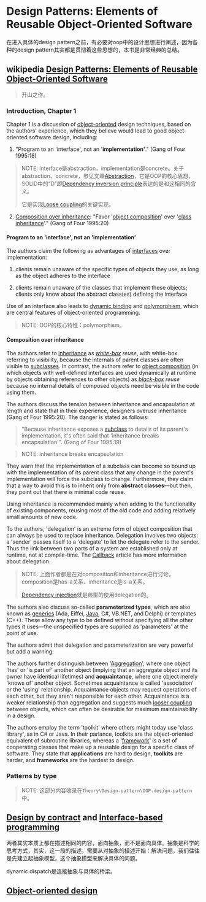 # Design Patterns: Elements of Reusable Object-Oriented Software

在进入具体的design pattern之前，有必要对oop中的设计思想进行阐述，因为各种的design pattern其实都是贯彻着这些思想的，本书是非常经典的总结。

## wikipedia [Design Patterns: Elements of Reusable Object-Oriented Software](https://en.wikipedia.org/wiki/Design_Patterns)

> 开山之作。

### Introduction, Chapter 1

Chapter 1 is a discussion of [object-oriented](https://en.wikipedia.org/wiki/Object-oriented) design techniques, based on the authors' experience, which they believe would lead to good object-oriented software design, including:

1) "Program to an 'interface', not an '**implementation'**." (Gang of Four 1995:18)

> NOTE: interface是abstraction，implementation是concrete。关于abstraction、concrete，参见文章[Abstraction](https://dengking.github.io/Post/Abstraction/Abstraction/)，它是OOP的核心思想，SOLID中的“D”即[Dependency inversion principle](https://en.wikipedia.org/wiki/Dependency_inversion_principle)表达的是和这相同的含义。
>
> 它是实现[Loose coupling](https://en.wikipedia.org/wiki/Loose_coupling)的关键实现。

2) [Composition over inheritance](https://en.wikipedia.org/wiki/Composition_over_inheritance): "Favor '[object composition](https://en.wikipedia.org/wiki/Object_composition)' over '[class inheritance](https://en.wikipedia.org/wiki/Inheritance_(computer_science))'." (Gang of Four 1995:20)

#### Program to an 'interface', not an 'implementation'

The authors claim the following as advantages of [interfaces](https://en.wikipedia.org/wiki/Interface_(computer_science)) over implementation:

1) clients remain unaware of the specific types of objects they use, as long as the object adheres to the interface

2) clients remain unaware of the classes that implement these objects; clients only know about the abstract class(es) defining the interface

Use of an interface also leads to [dynamic binding](https://en.wikipedia.org/wiki/Dynamic_dispatch) and [polymorphism](https://en.wikipedia.org/wiki/Polymorphism_in_object-oriented_programming), which are central features of object-oriented programming.

> NOTE: OOP的核心特性：polymorphism。

#### Composition over inheritance

The authors refer to [inheritance](https://en.wikipedia.org/wiki/Inheritance_(object-oriented_programming)) as *[white-box](https://en.wikipedia.org/wiki/White_box_(software_engineering)) reuse*, with white-box referring to visibility, because the internals of parent classes are often visible to [subclasses](https://en.wikipedia.org/wiki/Subclass_(computer_science)). In contrast, the authors refer to [object composition](https://en.wikipedia.org/wiki/Object_composition) (in which objects with well-defined interfaces are used dynamically at runtime by objects obtaining references to other objects) as *[black-box](https://en.wikipedia.org/wiki/Black_box) reuse* because no internal details of composed objects need be visible in the code using them.

The authors discuss the tension between inheritance and encapsulation at length and state that in their experience, designers overuse inheritance (Gang of Four 1995:20). The danger is stated as follows:

> "Because inheritance exposes a [subclass](https://en.wikipedia.org/wiki/Subclass_(computer_science)) to details of its parent's implementation, it's often said that 'inheritance breaks encapsulation'". (Gang of Four 1995:19)

> NOTE: inheritance breaks encapsulation

They warn that the implementation of a subclass can become so bound up with the implementation of its parent class that any change in the parent's implementation will force the subclass to change. Furthermore, they claim that a way to avoid this is to inherit only from **abstract classes**—but then, they point out that there is minimal code reuse.

Using inheritance is recommended mainly when adding to the functionality of existing components, reusing most of the old code and adding relatively small amounts of new code.

To the authors, 'delegation' is an extreme form of object composition that can always be used to replace inheritance. Delegation involves two objects: a 'sender' passes itself to a 'delegate' to let the delegate refer to the sender. Thus the link between two parts of a system are established only at runtime, not at compile-time. The [Callback](https://en.wikipedia.org/wiki/Callback_(computer_science)) article has more information about delegation.

> NOTE: 上面作者都是在对composition和inheritance进行讨论，composition是has-a关系、inheritance是is-a关系。
>
> [Dependency injection](https://en.wikipedia.org/wiki/Dependency_injection)就是典型的使用delegation的。	





The authors also discuss so-called **parameterized types**, which are also known as [generics](https://en.wikipedia.org/wiki/Generic_programming) (Ada, Eiffel, [Java](https://en.wikipedia.org/wiki/Generics_in_Java), C#, VB.NET, and Delphi) or templates (C++). These allow any type to be defined without specifying all the other types it uses—the unspecified types are supplied as 'parameters' at the point of use.

The authors admit that delegation and parameterization are very powerful but add a warning:



The authors further distinguish between '[Aggregation](https://en.wikipedia.org/wiki/Object_composition#Aggregation)', where one object 'has' or 'is part of' another object (implying that an aggregate object and its owner have identical lifetimes) and **acquaintance**, where one object merely 'knows of' another object. Sometimes acquaintance is called 'association' or the 'using' relationship. Acquaintance objects may request operations of each other, but they aren't responsible for each other. Acquaintance is a weaker relationship than aggregation and suggests much [looser coupling](https://en.wikipedia.org/wiki/Loose_coupling) between objects, which can often be desirable for maximum maintainability in a design.

The authors employ the term 'toolkit' where others might today use 'class library', as in C# or Java. In their parlance, toolkits are the object-oriented equivalent of subroutine libraries, whereas a '[framework](https://en.wikipedia.org/wiki/Software_framework)' is a set of cooperating classes that make up a reusable design for a specific class of software. They state that **applications** are hard to design, **toolkits** are harder, and **frameworks** are the hardest to design.



### Patterns by type

> NOTE: 这部分内容收录在`Theory\Design-pattern\OOP-design-pattern`中。

## [Design by contract](https://en.wikipedia.org/wiki/Design_by_contract) and [Interface-based programming](https://en.wikipedia.org/wiki/Interface-based_programming)

两者其实本质上都在描述相同的内容，面向抽象，而不是面向具体。抽象是科学的思考方式，其实，这一段的描述，需要从对抽象的描述开始：解决问题，我们往往是先建立起抽象模型，这个抽象模型来解决具体的问题。

dynamic dispatch是连接抽象与具体的桥梁。

## [Object-oriented design](https://en.wikipedia.org/wiki/Object-oriented_design)







